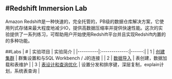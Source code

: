 #Redshift Immersion Lab
--
Amazon Redshift是一种快速的，完全托管的，PB级的数据仓库解决方案，它使用列式存储来最大程度地减少IO，提供高数据压缩率并提供快速性能。这次的实验提供了一系列练习，可帮助用户开始使用Redshift平台并且实现Redshift内置的的多种功能。

##Labs
| #   |      实验项目      |  实验简介 |
|----------|:-------------:|------:|
| 1 |  [创建集群](https://github.com/nikosheng/Redshift-Workshop-CN/blob/master/create_cluster.md) | 群集设置和与SQL Workbench / J的连接 |
| 2 |    [数据导入](https://github.com/nikosheng/Redshift-Workshop-CN/blob/master/data_loading.md)   |   表创建，数据加载和表维护 |
| 3 | [表设计和查询优化](https://github.com/nikosheng/Redshift-Workshop-CN/blob/master/table_design_and_query_tunning.md) |    设置分发和排序键，深层复制，explain计划，系统表查询 |


